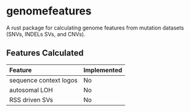 # genomefeatures

A rust package for calculating genome features from mutation datasets (SNVs, INDELs SVs, and CNVs).


## Features Calculated

| Feature                | Implemented |
| :--------------------- | :---------- |
| sequence context logos | No          |
| autosomal LOH          | No          |
| RSS driven SVs         | No          |